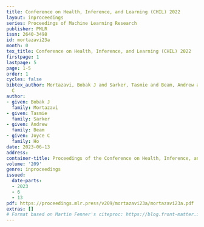 ```yaml
---
title: Conference on Health, Inference, and Learning (CHIL) 2022
layout: inproceedings
series: Proceedings of Machine Learning Research
publisher: PMLR
issn: 2640-3498
id: mortazavi23a
month: 0
tex_title: Conference on Health, Inference, and Learning (CHIL) 2022
firstpage: 1
lastpage: 5
page: 1-5
order: 1
cycles: false
bibtex_author: Mortazavi, Bobak J and Sarker, Tasmie and Beam, Andrew and Ho, Joyce
  C
author:
- given: Bobak J
  family: Mortazavi
- given: Tasmie
  family: Sarker
- given: Andrew
  family: Beam
- given: Joyce C
  family: Ho
date: 2023-06-13
address:
container-title: Proceedings of the Conference on Health, Inference, and Learning
volume: '209'
genre: inproceedings
issued:
  date-parts:
  - 2023
  - 6
  - 13
pdf: https://proceedings.mlr.press/v209/mortazavi23a/mortazavi23a.pdf
extras: []
# Format based on Martin Fenner's citeproc: https://blog.front-matter.io/posts/citeproc-yaml-for-bibliographies/
---
```

